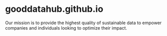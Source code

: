 # gooddatahub.github.io
Our mission is to provide the highest quality of sustainable data to empower companies and individuals looking to optimize their impact.
